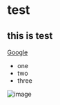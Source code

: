 # test
## this is test 
[Google](www.google.com/)

* one
* two
* three


![image](https://www.guru99.com/images/steve-campbell.jpg)
